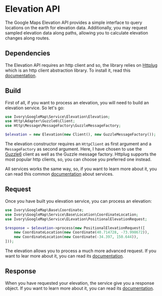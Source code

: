 # Elevation API

The Google Maps Elevation API provides a simple interface to query locations on the earth for elevation data. 
Additionally, you may request sampled elevation data along paths, allowing you to calculate elevation changes along 
routes.

## Dependencies

The Elevation API requires an http client and so, the library relies on [Httplug](http://httplug.io/) which is an 
http client abstraction library. To install it, read this [documentation](/doc/installation.md).

## Build

First of all, if you want to process an elevation, you will need to build an elevation service. So let's go:

``` php
use Ivory\GoogleMap\Service\Elevation\Elevation;
use Http\Adapter\Guzzle6\Client;
use Http\Message\MessageFactory\GuzzleMessageFactory;

$elevation = new Elevation(new Client(), new GuzzleMessageFactory());
```

The elevation constructor requires an `HttpClient` as first argument and a `MessageFactory` as second argument. 
Here, I have chosen to use the [Guzzle6](http://docs.guzzlephp.org/en/latest/psr7.html) client as well as the Guzzle 
message factory. Httplug supports the most popular http clients, so, you can choose you preferred one instead.

All services works the same way, so, if you want to learn more about it, you can read this common 
[documentation](/doc/service/service.md) about services.

## Request

Once you have built you elevation service, you can process an elevation:

``` php
use Ivory\GoogleMap\Base\Coordinate;
use Ivory\GoogleMap\Service\Base\Location\CoordinateLocation;
use Ivory\GoogleMap\Service\ELevation\PositionalElevationRequest;

$response = $elevation->process(new PositionalElevationRequest([
    new CoordinateLocation(new Coordinate(40.714728, -73.998672)),
    new CoordinateLocation(new Coordinate(-34.397, 150.644)),
]));
```

The elevation allows you to process a much more advanced request. If you want to lear more about it, you can read 
its [documentation](/doc/service/elevation/elevation_request.md).

## Response

When you have requested your elevation, the service give you a response object. If you want to learn more about 
it, you can read its [documentation](/doc/service/elevation/elevation_response.md).

